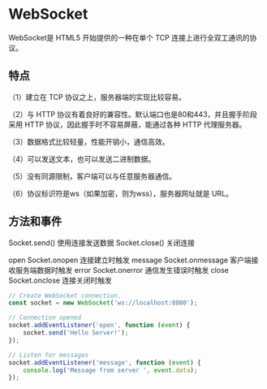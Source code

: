 # WebSocket

WebSocket是 HTML5 开始提供的一种在单个 TCP 连接上进行全双工通讯的协议。

## 特点

（1）建立在 TCP 协议之上，服务器端的实现比较容易。

（2）与 HTTP 协议有着良好的兼容性。默认端口也是80和443，并且握手阶段采用 HTTP 协议，因此握手时不容易屏蔽，能通过各种 HTTP 代理服务器。

（3）数据格式比较轻量，性能开销小，通信高效。

（4）可以发送文本，也可以发送二进制数据。

（5）没有同源限制，客户端可以与任意服务器通信。

（6）协议标识符是ws（如果加密，则为wss），服务器网址就是 URL。

## 方法和事件

Socket.send() 使用连接发送数据
Socket.close() 关闭连接

open Socket.onopen 连接建立时触发
message Socket.onmessage 客户端接收服务端数据时触发
error Socket.onerror 通信发生错误时触发
close Socket.onclose 连接关闭时触发

```js
// Create WebSocket connection.
const socket = new WebSocket('ws://localhost:8080');

// Connection opened
socket.addEventListener('open', function (event) {
    socket.send('Hello Server!');
});

// Listen for messages
socket.addEventListener('message', function (event) {
    console.log('Message from server ', event.data);
});
```
